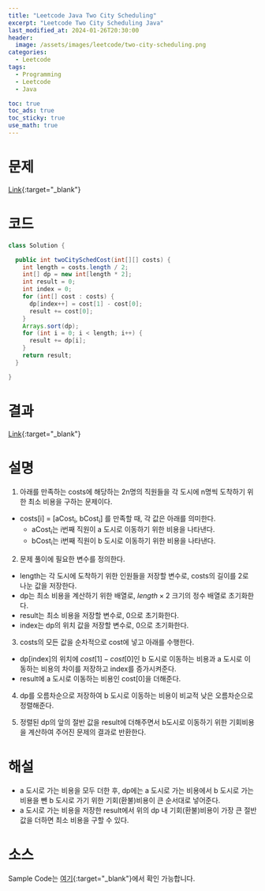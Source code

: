 ```yaml
---
title: "Leetcode Java Two City Scheduling"
excerpt: "Leetcode Two City Scheduling Java"
last_modified_at: 2024-01-26T20:30:00
header:
  image: /assets/images/leetcode/two-city-scheduling.png
categories:
  - Leetcode
tags:
  - Programming
  - Leetcode
  - Java

toc: true
toc_ads: true
toc_sticky: true
use_math: true
---
```

# 문제
[Link](https://leetcode.com/problems/two-city-scheduling){:target="_blank"}

# 코드
```java
class Solution {

  public int twoCitySchedCost(int[][] costs) {
    int length = costs.length / 2;
    int[] dp = new int[length * 2];
    int result = 0;
    int index = 0;
    for (int[] cost : costs) {
      dp[index++] = cost[1] - cost[0];
      result += cost[0];
    }
    Arrays.sort(dp);
    for (int i = 0; i < length; i++) {
      result += dp[i];
    }
    return result;
  }

}
```

# 결과
[Link](https://leetcode.com/problems/two-city-scheduling/submissions/1157348173/){:target="_blank"}

# 설명
1. 아래를 만족하는 costs에 해당하는 2n명의 직원들을 각 도시에 n명씩 도착하기 위한 최소 비용을 구하는 문제이다.
- costs[i] = [aCost<sub>i</sub>, bCost<sub>i</sub>] 를 만족할 때, 각 값은 아래를 의미한다.
  - aCost<sub>i</sub>는 i번째 직원이 a 도시로 이동하기 위한 비용을 나타낸다.
  - bCost<sub>i</sub>는 i번째 직원이 b 도시로 이동하기 위한 비용을 나타낸다.

2. 문제 풀이에 필요한 변수를 정의한다.
- length는 각 도시에 도착하기 위한 인원들을 저장할 변수로, costs의 길이를 2로 나눈 값을 저장한다.
- dp는 최소 비용을 계산하기 위한 배열로, $length \times 2$ 크기의 정수 배열로 초기화한다.
- result는 최소 비용을 저장할 변수로, 0으로 초기화한다.
- index는 dp의 위치 값을 저장할 변수로, 0으로 초기화한다.

3. costs의 모든 값을 순차적으로 cost에 넣고 아래를 수행한다.
- dp[index]의 위치에 $cost[1] - cost[0]$인 b 도시로 이동하는 비용과 a 도시로 이동하는 비용의 차이를 저장하고 index를 증가시켜준다.
- result에 a 도시로 이동하는 비용인 cost[0]을 더해준다.

4. dp를 오름차순으로 저장하여 b 도시로 이동하는 비용이 비교적 낮은 오름차순으로 정렬해준다.

5. 정렬된 dp의 앞의 절반 값을 result에 더해주면서 b도시로 이동하기 위한 기회비용을 계산하여 주어진 문제의 결과로 반환한다.

# 해설
- a 도시로 가는 비용을 모두 더한 후, dp에는 a 도시로 가는 비용에서 b 도시로 가는 비용을 뺀 b 도시로 가기 위한 기회(환불)비용이 큰 순서대로 넣어준다.
- a 도시로 가는 비용을 저장한 result에서 위의 dp 내 기회(환불)비용이 가장 큰 절반 값을 더하면 최소 비용을 구할 수 있다.

# 소스
Sample Code는 [여기](https://github.com/GracefulSoul/leetcode/blob/master/src/main/java/gracefulsoul/problems/TwoCityScheduling.java){:target="_blank"}에서 확인 가능합니다.